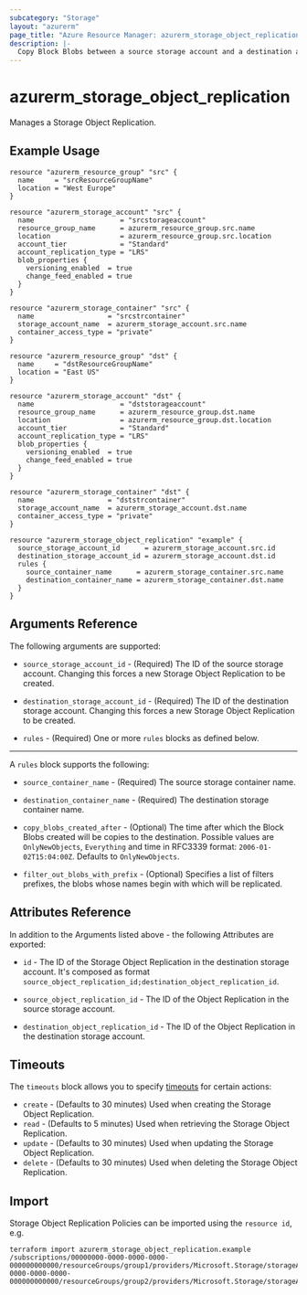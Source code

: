 ```yaml
---
subcategory: "Storage"
layout: "azurerm"
page_title: "Azure Resource Manager: azurerm_storage_object_replication"
description: |-
  Copy Block Blobs between a source storage account and a destination account
---
```


# azurerm_storage_object_replication

Manages a Storage Object Replication.

## Example Usage

```hcl
resource "azurerm_resource_group" "src" {
  name     = "srcResourceGroupName"
  location = "West Europe"
}

resource "azurerm_storage_account" "src" {
  name                     = "srcstorageaccount"
  resource_group_name      = azurerm_resource_group.src.name
  location                 = azurerm_resource_group.src.location
  account_tier             = "Standard"
  account_replication_type = "LRS"
  blob_properties {
    versioning_enabled  = true
    change_feed_enabled = true
  }
}

resource "azurerm_storage_container" "src" {
  name                  = "srcstrcontainer"
  storage_account_name  = azurerm_storage_account.src.name
  container_access_type = "private"
}

resource "azurerm_resource_group" "dst" {
  name     = "dstResourceGroupName"
  location = "East US"
}

resource "azurerm_storage_account" "dst" {
  name                     = "dststorageaccount"
  resource_group_name      = azurerm_resource_group.dst.name
  location                 = azurerm_resource_group.dst.location
  account_tier             = "Standard"
  account_replication_type = "LRS"
  blob_properties {
    versioning_enabled  = true
    change_feed_enabled = true
  }
}

resource "azurerm_storage_container" "dst" {
  name                  = "dststrcontainer"
  storage_account_name  = azurerm_storage_account.dst.name
  container_access_type = "private"
}

resource "azurerm_storage_object_replication" "example" {
  source_storage_account_id      = azurerm_storage_account.src.id
  destination_storage_account_id = azurerm_storage_account.dst.id
  rules {
    source_container_name      = azurerm_storage_container.src.name
    destination_container_name = azurerm_storage_container.dst.name
  }
}
```

## Arguments Reference

The following arguments are supported:

* `source_storage_account_id` - (Required) The ID of the source storage account. Changing this forces a new Storage Object Replication to be created.

* `destination_storage_account_id` - (Required) The ID of the destination storage account. Changing this forces a new Storage Object Replication to be created.

* `rules` - (Required) One or more `rules` blocks as defined below.

---

A `rules` block supports the following:

* `source_container_name` - (Required) The source storage container name.

* `destination_container_name` - (Required) The destination storage container name.

* `copy_blobs_created_after` - (Optional) The time after which the Block Blobs created will be copies to the destination. Possible values are `OnlyNewObjects`, `Everything` and time in RFC3339 format: `2006-01-02T15:04:00Z`. Defaults to `OnlyNewObjects`.

* `filter_out_blobs_with_prefix` - (Optional) Specifies a list of filters prefixes, the blobs whose names begin with which will be replicated.

## Attributes Reference

In addition to the Arguments listed above - the following Attributes are exported:

* `id` - The ID of the Storage Object Replication in the destination storage account. It's composed as format `source_object_replication_id;destination_object_replication_id`.

* `source_object_replication_id` - The ID of the Object Replication in the source storage account.

* `destination_object_replication_id` - The ID of the Object Replication in the destination storage account.

## Timeouts

The `timeouts` block allows you to specify [timeouts](https://www.terraform.io/language/resources/syntax#operation-timeouts) for certain actions:

* `create` - (Defaults to 30 minutes) Used when creating the Storage Object Replication.
* `read` - (Defaults to 5 minutes) Used when retrieving the Storage Object Replication.
* `update` - (Defaults to 30 minutes) Used when updating the Storage Object Replication.
* `delete` - (Defaults to 30 minutes) Used when deleting the Storage Object Replication.

## Import

Storage Object Replication Policies can be imported using the `resource id`, e.g.

```shell
terraform import azurerm_storage_object_replication.example /subscriptions/00000000-0000-0000-0000-000000000000/resourceGroups/group1/providers/Microsoft.Storage/storageAccounts/storageAccount1/objectReplicationPolicies/objectReplicationPolicy1;/subscriptions/00000000-0000-0000-0000-000000000000/resourceGroups/group2/providers/Microsoft.Storage/storageAccounts/storageAccount2/objectReplicationPolicies/objectReplicationPolicy2
```
